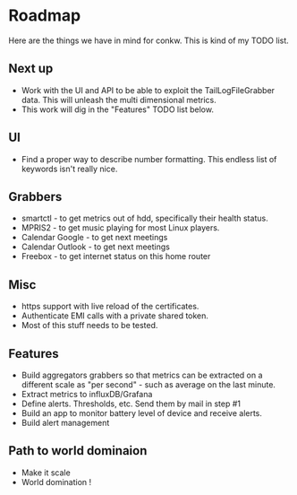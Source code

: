 # Roadmap
Here are the things we have in mind for conkw. This is kind of my TODO list.

## Next up

* Work with the UI and API to be able to exploit the TailLogFileGrabber data. This will unleash the multi dimensional metrics.
* This work will dig in the "Features" TODO list below.

## UI

* Find a proper way to describe number formatting. This endless list of keywords isn't really nice.

## Grabbers

* smartctl - to get metrics out of hdd, specifically their health status.
* MPRIS2 - to get music playing for most Linux players.
* Calendar Google - to get next meetings
* Calendar Outlook - to get next meetings
* Freebox - to get internet status on this home router

## Misc

* https support with live reload of the certificates.
* Authenticate EMI calls with a private shared token.
* Most of this stuff needs to be tested.

## Features

* Build aggregators grabbers so that metrics can be extracted on a different scale as "per second" - such as average on the last minute.
* Extract metrics to influxDB/Grafana
* Define alerts. Thresholds, etc. Send them by mail in step #1
* Build an app to monitor battery level of device and receive alerts.
* Build alert management

## Path to world dominaion

* Make it scale
* World domination !
